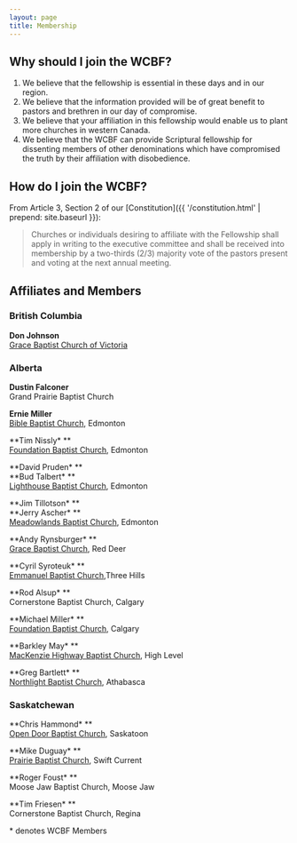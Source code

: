 ```yaml
---
layout: page
title: Membership
---
```


Why should I join the WCBF?
---------------------------

1. We believe that the fellowship is essential in these days and in our region.
2. We believe that the information provided will be of great benefit to pastors and brethren in our day of compromise.
3. We believe that your affiliation in this fellowship would enable us to plant more churches in western Canada.
4. We believe that the WCBF can provide Scriptural fellowship for dissenting members of other denominations which have compromised the truth by their affiliation with disobedience.

How do I join the WCBF?
-----------------------

From Article 3, Section 2 of our [Constitution]({{ '/constitution.html' | prepend: site.baseurl }}):

> Churches or individuals desiring to affiliate with the Fellowship shall apply in writing to the executive committee and shall be received into membership by a two-thirds (2/3) majority vote of the pastors present and voting at the next annual meeting.

Affiliates and Members
----------------------

### British Columbia 

**Don Johnson**  
[Grace Baptist Church of Victoria](http://www.gbcvic.org)

### Alberta 

**Dustin Falconer**  
Grand Prairie Baptist Church


**Ernie Miller**  
[Bible Baptist Church](http://www.edmontonbiblebaptist.com/), Edmonton

**Tim Nissly\* **  
[Foundation Baptist Church](http://www.foundationbaptist.ca), Edmonton

**David Pruden\* **  
**Bud Talbert\* **  
[Lighthouse Baptist Church](http://www.lighthousebaptist.ca/), Edmonton

**Jim Tillotson\* **  
**Jerry Ascher\* **  
[Meadowlands Baptist Church](http://www.meadowlandsbaptist.com), Edmonton

**Andy Rynsburger\* **  
[Grace Baptist Church](http://www.gracebaptist.ca/), Red Deer

**Cyril Syroteuk\* **  
[Emmanuel Baptist Church](http://www.emmanuelbaptist3hills.ca),Three Hills 

**Rod Alsup\* **  
Cornerstone Baptist Church, Calgary

**Michael Miller\* **  
[Foundation Baptist Church](http://www.foundationbaptistchurch.com), Calgary

**Barkley May\* **  
[MacKenzie Highway Baptist Church](http://www.mhbchighlevel.com), High Level

**Greg Bartlett\* **  
[Northlight Baptist Church](http://www.northlightbaptist.ca), Athabasca


### Saskatchewan 

**Chris Hammond\* **  
[Open Door Baptist Church](http://www.odbaptist.ca), Saskatoon

**Mike Duguay\* **  
[Prairie Baptist Church](http://www.prairiebaptist.ca), Swift Current

**Roger Foust\* **  
Moose Jaw Baptist Church, Moose Jaw

**Tim Friesen\* **  
Cornerstone Baptist Church, Regina

\* denotes WCBF Members